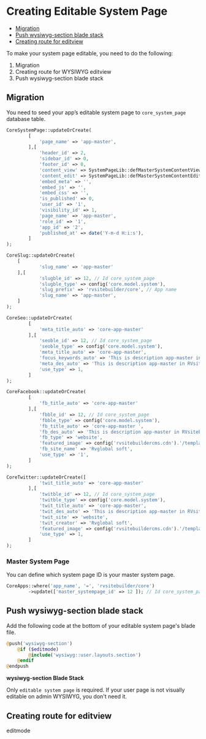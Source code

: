 # Creating Editable System Page
  - [Migration](#Migration)
  - [Push wysiwyg-section blade stack](#Push-wysiwyg-section-blade-stack)
  - [Creating route for editview](#Creating-route-for-editview)

To make your system page editable, you need to do the following:

1. Migration
2. Creating route for WYSIWYG editview
3. Push wysiwyg-section blade stack

<a name="Migration"></a>
##  Migration

You need to seed your app’s editable system page to `core_system_page` database table. 

```php
CoreSystemPage::updateOrCreate(
        [
            'page_name' => 'app-master',
        ],[
            'header_id' => 2,
            'sidebar_id' => 0,
            'footer_id' => 0,
            'content_view' => SystemPageLib::defMasterSystemContentView(),
            'content_edit' => SystemPageLib::defMasterSystemContentEdit(),
            'embed_meta' => '',
            'embed_js' => '',
            'embed_css' => '',
            'is_published' => 0,
            'user_id' => '1',
            'visibility_id' => 1,
            'page_name' => 'app-master',
            'role_id' => '1',
            'app_id' => '2',
            'published_at' => date('Y-m-d H:i:s'),
        ]
);
```
```php
CoreSlug::updateOrCreate(
    [
            'slug_name' => 'app-master'
    ],[
            'slugble_id' => 12, // Id core_system_page 
            'slugble_type' => config('core.model.system'),
            'slug_prefix' => 'rvsitebuilder/core', // App name
            'slug_name' => 'app-master',
    ]
);

```
```php
CoreSeo::updateOrCreate(
        [
            'meta_title_auto' => 'core-app-master'
        ],[
            'seoble_id' => 12, // Id core_system_page 
            'seoble_type' => config('core.model.system'),
            'meta_title_auto' => 'core-app-master',
            'focus_keywords_auto' => 'This is description app-master in RVsitebuilder CMS',
            'meta_des_auto' => 'This is description app-master in RVsitebuilder CMS',
            'use_type' => 1,
        ] 
);
```
```php
CoreFacebook::updateOrCreate(
        [
            'fb_title_auto' => 'core-app-master'
        ],[
            'fbble_id' => 12, // Id core_system_page 
            'fbble_type' => config('core.model.system'),
            'fb_title_auto' => 'core-app-master ',
            'fb_des_auto' => 'This is description app-master in RVsitebuilder CMS',
            'fb_type' => 'website',
            'featured_image' => config('rvsitebuildercms.cdn').'/templates/rvs_library/imageslibrary_v6/mrv_300x360/    otherimage/L/solidstockart-stock-photo-an-image-of-a-nice-autumn-la-568050.jpg',
            'fb_site_name' => 'Rvglobal soft',
            'use_type' => '1',
        ]
);
```
```php
CoreTwitter::updateOrCreate([
            'twit_title_auto' => 'core-app-master'
        ],[
            'twitble_id' => 12, // Id core_system_page 
            'twitble_type' => config('core.model.system'),
            'twit_title_auto' => 'core-app-master',
            'twit_des_auto' => 'This is description app-master in RVsitebuilder CMS',
            'twit_site' => 'website',
            'twit_creator' => 'Rvglobal soft',
            'featured_image' => config('rvsitebuildercms.cdn').'/templates/rvs_library/imageslibrary_v6/mrv_300x360/otherimage/L/solidstockart-stock-photo-an-image-of-a-nice-autumn-la-568050.jpg',
            'use_type' => 1,
        ]
);
```

### Master System Page
You can define which system page ID is your master system page.  

```php
CoreApps::where('app_name', '=', 'rvsitebuilder/core')
        ->update(['master_systempage_id' => 12 ]); // Id core_system_page 
```
<a name="Push-wysiwyg-section-blade-stack"></a>
## Push wysiwyg-section blade stack
Add the following code at the bottom of your editable system page's blade file.

```php
@push('wysiwyg-section')
    @if ($editmode)
        @include('wysiwyg::user.layouts.section')	
    @endif
@endpush
```

**wysiwyg-section Blade Stack**

Only `editable system page` is required. If your user page is not visually editable on admin WYSIWYG, you don't need it.

<a name="Creating-route-for-editview"></a>
## Creating route for editview

editmode 






 




